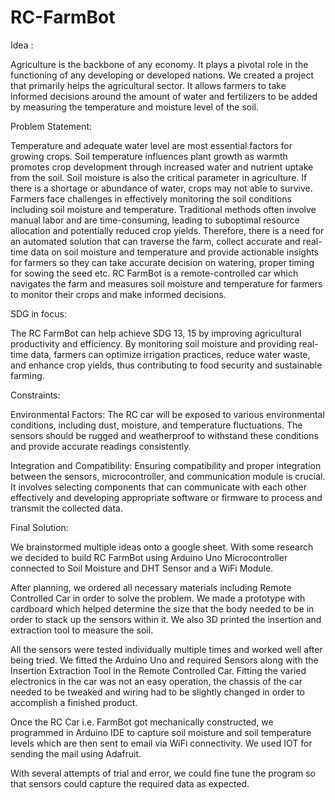 # RC-FarmBot

Idea :

Agriculture is the backbone of any economy. It plays a pivotal role in the functioning of any developing or developed nations. We created a project that primarily helps the agricultural sector. It allows farmers to take informed decisions around the amount of water and fertilizers to be added by measuring the temperature and moisture level of the soil. 

Problem Statement:

Temperature and adequate water level are most essential factors for growing crops. Soil temperature influences plant growth as warmth promotes crop development through increased water and nutrient uptake from the soil. Soil moisture is also the critical parameter in agriculture. If there is a shortage or abundance of water, crops may not able to survive. 
Farmers face challenges in effectively monitoring the soil conditions including soil moisture and temperature. Traditional methods often involve manual labor and are time-consuming, leading to suboptimal resource allocation and potentially reduced crop yields. Therefore, there is a need for an automated solution that can traverse the farm, collect accurate and real-time data on soil moisture and temperature and provide actionable insights for farmers so they can take accurate decision on watering, proper timing for sowing the seed etc. RC FarmBot is a remote-controlled car which navigates the farm and measures soil moisture and temperature for farmers to monitor their crops and make informed decisions.

SDG in focus:

The RC FarmBot can help achieve SDG 13, 15 by improving agricultural productivity and efficiency. By monitoring soil moisture and providing real-time data, farmers can optimize irrigation practices, reduce water waste, and enhance crop yields, thus contributing to food security and sustainable farming.

Constraints:

Environmental Factors: The RC car will be exposed to various environmental conditions, including dust, moisture, and temperature fluctuations. The sensors should be rugged and weatherproof to withstand these conditions and provide accurate readings consistently.

Integration and Compatibility: Ensuring compatibility and proper integration between the sensors, microcontroller, and communication module is crucial. It involves selecting components that can communicate with each other effectively and developing appropriate software or firmware to process and transmit the collected data.

Final Solution:	

We brainstormed multiple ideas onto a google sheet. With some research we decided to build RC FarmBot using Arduino Uno Microcontroller connected to  Soil Moisture and DHT Sensor and a WiFi Module.  

After planning, we ordered all necessary materials including Remote Controlled Car in order to solve the problem. We made a prototype with cardboard which helped determine the size that the body needed to be in order to stack up the sensors within it. We also 3D printed the insertion and extraction tool to measure the soil.

All the sensors were tested individually multiple times and worked well after being tried. We fitted the Arduino Uno and required Sensors along with the Insertion Extraction Tool in the Remote Controlled Car. Fitting the varied electronics in the car was not an easy operation, the chassis of the car needed to be tweaked and wiring had to be slightly changed in order to accomplish a finished product. 

Once the RC Car i.e. FarmBot got mechanically constructed, we programmed in Arduino IDE to capture soil moisture and soil temperature levels which are then sent to email via WiFi connectivity. We used IOT for sending the mail using Adafruit. 

With several attempts of trial and error, we could fine tune the program so that sensors could capture the required data as expected.




